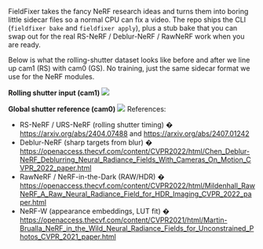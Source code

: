 ﻿FieldFixer takes the fancy NeRF research ideas and turns them into boring little sidecar files so a normal CPU can fix a video. The repo ships the CLI (`fieldfixer bake` and `fieldfixer apply`), plus a stub bake that you can swap out for the real RS-NeRF / Deblur-NeRF / RawNeRF work when you are ready.

Below is what the rolling-shutter dataset looks like before and after we line up cam1 (RS) with cam0 (GS). No training, just the same sidecar format we use for the NeRF modules.

**Rolling shutter input (cam1)**
![](fieldfixer/media/seq4_rs_frame.png)

**Global shutter reference (cam0)**
![](fieldfixer/media/seq4_gs_frame.png)
References:
- RS-NeRF / URS-NeRF (rolling shutter timing) � https://arxiv.org/abs/2404.07488 and https://arxiv.org/abs/2407.01242
- Deblur-NeRF (sharp targets from blur) � https://openaccess.thecvf.com/content/CVPR2022/html/Chen_Deblur-NeRF_Deblurring_Neural_Radiance_Fields_With_Cameras_On_Motion_CVPR_2022_paper.html
- RawNeRF / NeRF-in-the-Dark (RAW/HDR) � https://openaccess.thecvf.com/content/CVPR2022/html/Mildenhall_RawNeRF_A_Raw_Neural_Radiance_Field_for_HDR_Imaging_CVPR_2022_paper.html
- NeRF-W (appearance embeddings, LUT fit) � https://openaccess.thecvf.com/content/CVPR2021/html/Martin-Brualla_NeRF_in_the_Wild_Neural_Radiance_Fields_for_Unconstrained_Photos_CVPR_2021_paper.html
